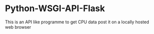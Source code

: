 # Python-WSGI-API-Flask
This is an API like programme to get CPU data post it on a locally hosted web browser
